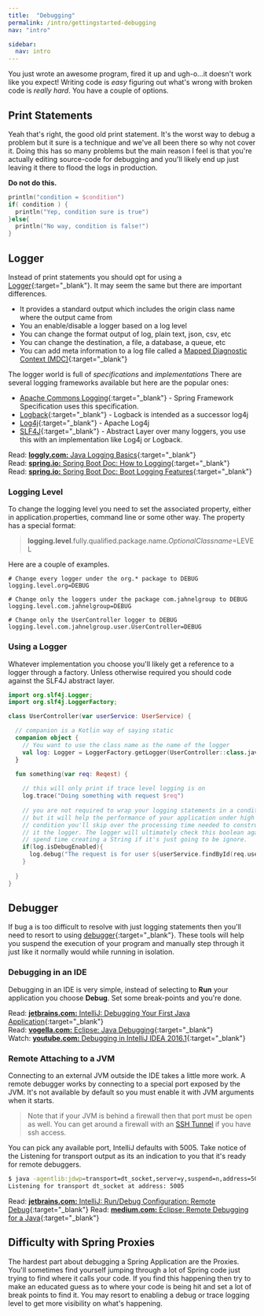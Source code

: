 ```yaml
---
title:  "Debugging"
permalink: /intro/gettingstarted-debugging
nav: "intro"

sidebar:
  nav: intro
---
```


You just wrote an awesome program, fired it up and ugh-o...it doesn't work like you expect! Writing code is *easy* figuring out what's wrong with broken code is *really hard*. You have a couple of options.

## Print Statements

Yeah that's right, the good old print statement. It's the worst way to debug a problem but it sure is a technique and we've all been there so why not cover it. Doing this has so many problems but the main reason I feel is that you're actually editing source-code for debugging and you'll likely end up just leaving it there to flood the logs in production. 

**Do not do this.**

```kotlin
println("condition = $condition")
if( condition ) {
  println("Yep, condition sure is true")
}else{
  println("No way, condition is false!")
}
```

## Logger

Instead of print statements you should opt for using a [Logger](https://en.wikipedia.org/wiki/Java_logging_framework){:target="_blank"}. It may seem the same but there are important differences.

* It provides a standard output which includes the origin class name where the output came from
* You an enable/disable a logger based on a log level
* You can change the format output of log, plain text, json, csv, etc
* You can change the destination, a file, a database, a queue, etc
* You can add meta information to a log file called a [Mapped Diagnostic Context (MDC)](http://www.baeldung.com/mdc-in-log4j-2-logback){:target="_blank"}

The logger world is full of *specifications* and *implementations* There are several logging frameworks available but here are the popular ones:

* [Apache Commons Logging](https://commons.apache.org/proper/commons-logging/){:target="_blank"} - Spring Framework Specification uses this specification.
* [Logback](https://logback.qos.ch/){:target="_blank"} - Logback is intended as a successor log4j
* [Log4j](https://logging.apache.org/log4j/2.x/){:target="_blank"} - Apache Log4j
* [SLF4J](https://www.slf4j.org){:target="_blank"} - Abstract Layer over many loggers, you use this with an implementation like Log4j or Logback.

<i class='fas fa-bookmark'></i> Read: [**loggly.com:** Java Logging Basics](https://www.loggly.com/ultimate-guide/java-logging-basics/){:target="_blank"}<br/>
<i class='fas fa-bookmark'></i> Read: [**spring.io:** Spring Boot Doc: How to Logging](https://docs.spring.io/spring-boot/docs/current/reference/html/howto-logging.html){:target="_blank"}<br/>
<i class='fas fa-bookmark'></i> Read: [**spring.io:** Spring Boot Doc: Boot Logging Features](https://docs.spring.io/spring-boot/docs/current/reference/html/boot-features-logging.html){:target="_blank"}

### Logging Level

To change the logging level you need to set the associated property, either in application.properties, command line or some other way. The property has a special format:

> **logging.level**.fully.qualified.package.name.*OptionalClassname*=LEVEL

Here are a couple of examples.

```properties
# Change every logger under the org.* package to DEBUG
logging.level.org=DEBUG

# Change only the loggers under the package com.jahnelgroup to DEBUG
logging.level.com.jahnelgroup=DEBUG

# Change only the UserController logger to DEBUG
logging.level.com.jahnelgroup.user.UserController=DEBUG
```

### Using a Logger

Whatever implementation you choose you'll likely get a reference to a logger through a factory. Unless otherwise required you should code against the SLF4J abstract layer.

```kotlin
import org.slf4j.Logger;
import org.slf4j.LoggerFactory;

class UserController(var userService: UserService) {

  // companion is a Kotlin way of saying static
  companion object {
    // You want to use the class name as the name of the logger
    val log: Logger = LoggerFactory.getLogger(UserController::class.java)
  }
  
  fun something(var req: Reqest) {

    // this will only print if trace level logging is on
    log.trace("Doing something with request $req")
  
    // you are not required to wrap your logging statements in a condition like this
    // but it will help the performance of your application under high load. By adding this 
    // condition you'll skip over the processing time needed to construct the String and pass
    // it the logger. The logger will ultimately check this boolean again but it's good not
    // spend time creating a String if it's just going to be ignore. 
    if(log.isDebugEnabled){
      log.debug("The request is for user ${userService.findById(req.userId).username}")
    }
  
  }
}
```

## Debugger

If bug a is too difficult to resolve with just logging statements then you'll need to resort to using [debugger](https://en.wikipedia.org/wiki/Debugger){:target="_blank"}. These tools will help you suspend the execution of your program and manually step through it just like it normally would while running in isolation. 

### Debugging in an IDE

Debugging in an IDE is very simple, instead of selecting to **Run** your application you choose **Debug**. Set some break-points and you're done. 

<i class='fas fa-bookmark'></i> Read: [**jetbrains.com:** IntelliJ: Debugging Your First Java Application](https://www.jetbrains.com/help/idea/debugging-your-first-java-application.html){:target="_blank"}<br/>
<i class='fas fa-bookmark'></i> Read: [**vogella.com:** Eclipse: Java Debugging](http://www.vogella.com/tutorials/EclipseDebugging/article.html){:target="_blank"}<br/>
<i class='fas fa-play'></i> Watch: [**youtube.com:** Debugging in IntelliJ IDEA 2016.1](https://www.youtube.com/watch?v=VdBsUv4lnm4){:target="_blank"}

### Remote Attaching to a JVM

Connecting to an external JVM outside the IDE takes a little more work. A remote debugger works by connecting to a special port exposed by the JVM. It's not available by default so you must enable it with JVM arguments when it starts. 

> Note that if your JVM is behind a firewall then that port must be open as well. You can get around a firewall with an [SSH Tunnel](https://blog.trackets.com/2014/05/17/ssh-tunnel-local-and-remote-port-forwarding-explained-with-examples.html) if you have ssh access.

You can pick any available port, IntelliJ defaults with 5005. Take notice of the Listening for transport output as its an indication to you that it's ready for remote debuggers.

```bash
$ java -agentlib:jdwp=transport=dt_socket,server=y,suspend=n,address=5005 -jar app.jar
Listening for transport dt_socket at address: 5005
```

<i class='fas fa-bookmark'></i> Read: [**jetbrains.com:** IntelliJ: Run/Debug Configuration: Remote Debug](https://www.jetbrains.com/help/idea/run-debug-configuration-remote-debug.html){:target="_blank"}
<i class='fas fa-bookmark'></i> Read: [**medium.com:** Eclipse: Remote Debugging for a Java](https://medium.com/@metamje/setting-up-remote-debugging-for-a-java-application-in-eclipse-with-heroku-exec-22d0722371c2){:target="_blank"}

## Difficulty with Spring Proxies

The hardest part about debugging a Spring Application are the Proxies. You'll sometimes find yourself jumping through a lot of Spring code just trying to find where it calls your code. If you find this happening then try to make an educated guess as to where your code is being hit and set a lot of break points to find it. You may resort to enabling a debug or trace logging level to get more visibility on what's happening.